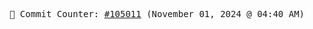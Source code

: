 <p align="center">
    <samp>
        📮 Commit Counter: <a href="https://github.com/Javascript-void0/Javascript-void0/commits/main">#105011</a> (November 01, 2024 @ 04:40 AM)
    </samp>
</p>
